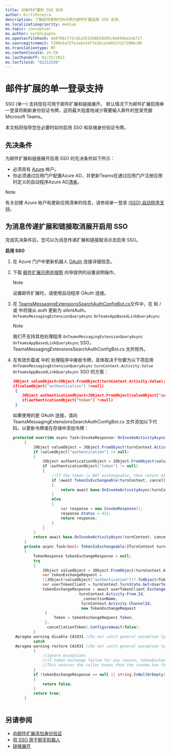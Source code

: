 ```yaml
---
title: 对邮件扩展的 SSO 支持
author: KirtiPereira
description: 了解如何使用代码示例为邮件扩展启用 SSO 支持。
ms.localizationpriority: medium
ms.topic: conceptual
ms.author: surbhigupta
ms.openlocfilehash: de0f08cf73c5ba353398693b95c94d45be2eb727
ms.sourcegitcommit: 7209e5af27e1ebe34f7e26ca1e6b17cb7290bc06
ms.translationtype: MT
ms.contentlocale: zh-CN
ms.lasthandoff: 01/25/2022
ms.locfileid: "62212550"
---
```

# <a name="single-sign-on-support-for-messaging-extensions"></a>邮件扩展的单一登录支持
 
SSO (单一) 支持现在可用于邮件扩展和链接展开。 默认情况下为邮件扩展启用单一登录将刷新身份验证令牌，这将最大程度地减少需要输入邮件的登录凭据Microsoft Teams。

本文档将指导您在必要时如何启用 SSO 和存储身份验证令牌。

## <a name="prerequisites"></a>先决条件

为邮件扩展和链接展开启用 SSO 的先决条件如下所示：

* 必须具有 [Azure](https://azure.microsoft.com/free/) 帐户。
* 你必须通过应用门户配置Azure AD，并更新Teams在通过应用门户注册应用时定义的自动程序Azure AD[清单](../../bots/how-to/authentication/auth-aad-sso-bots.md#register-your-app-through-the-azure-ad-portal)。

> [!NOTE]
> 有关创建 Azure 帐户和更新应用清单的信息，请参阅单一登录 [ (SSO) 自动程序支持](../../bots/how-to/authentication/auth-aad-sso-bots.md)。

## <a name="enable-sso-for-messaging-extensions-and-link-unfurling"></a>为消息传递扩展和链接取消展开启用 SSO

完成先决条件后，您可以为消息传递扩展和链接取消点击启用 SSO。

**启用 SSO**
1. 在 Azure 门户中更新机器人 [OAuth](../../bots/how-to/authentication/auth-aad-sso-bots.md#update-the-azure-portal-with-the-oauth-connection) 连接详细信息。
2. 下载 [邮件扩展示例并按照](https://github.com/microsoft/BotBuilder-Samples/tree/main/samples/csharp_dotnetcore/52.teams-messaging-extensions-search-auth-config) 向导提供的设置说明操作。
   > [!NOTE]
   > 设置邮件扩展时，请使用自动程序 OAuth 连接。
3. 在 [TeamsMessagingExtensionsSearchAuthConfigBot.cs](https://github.com/microsoft/BotBuilder-Samples/tree/main/samples/csharp_dotnetcore/52.teams-messaging-extensions-search-auth-config/Bots/TeamsMessagingExtensionsSearchAuthConfigBot.cs)文件中，在 和 / 或 中将值从 *auth* 更新为 *silentAuth。* `OnTeamsMessagingExtensionQueryAsync` `OnTeamsAppBasedLinkQueryAsync`  

    > [!NOTE]
    > 我们不支持其他处理程序 `OnTeamsMessagingExtensionQueryAsync` `OnTeamsAppBasedLinkQueryAsync` SSO，TeamsMessagingExtensionsSearchAuthConfigBot.cs 文件除外。
   
4. 在有效负载或 中的 处理程序中接收令牌，具体取决于你要为以下项启用 `OnTeamsMessagingExtensionQueryAsync` `turnContext.Activity.Value` `OnTeamsAppBasedLinkQueryAsync` SSO 的方案：

    ```json
    JObject valueObject=JObject.FromObject(turnContext.Activity.Value);
    if(valueObject["authentication"] !=null)
     {
        JObject authenticationObject=JObject.FromObject(valueObject["authentication"]);
        if(authenticationObject["token"] !=null)
     }
    
     ```
  
    如果使用的是 OAuth 连接，请向 TeamsMessagingExtensionsSearchAuthConfigBot.cs 文件添加以下代码，以更新令牌或在存储中添加令牌：
    
   ```C#
   protected override async Task<InvokeResponse> OnInvokeActivityAsync(ITurnContext<IInvokeActivity> turnContext, CancellationToken cancellationToken)
        {
            JObject valueObject = JObject.FromObject(turnContext.Activity.Value);
            if (valueObject["authentication"] != null)
            {
                JObject authenticationObject = JObject.FromObject(valueObject["authentication"]);
                if (authenticationObject["token"] != null)
                {
                    //If the token is NOT exchangeable, then return 412 to require user consent
                    if (await TokenIsExchangeable(turnContext, cancellationToken))
                    {
                        return await base.OnInvokeActivityAsync(turnContext, cancellationToken).ConfigureAwait(false);
                    }
                    else
                    {
                        var response = new InvokeResponse();
                        response.Status = 412;
                        return response;
                    }
                }
            }
            return await base.OnInvokeActivityAsync(turnContext, cancellationToken).ConfigureAwait(false);
        }
        private async Task<bool> TokenIsExchangeable(ITurnContext turnContext, CancellationToken cancellationToken)
        {
            TokenResponse tokenExchangeResponse = null;
            try
            {
                JObject valueObject = JObject.FromObject(turnContext.Activity.Value);
                var tokenExchangeRequest =
                ((JObject)valueObject["authentication"])?.ToObject<TokenExchangeInvokeRequest>();
                var userTokenClient = turnContext.TurnState.Get<UserTokenClient>();
                tokenExchangeResponse = await userTokenClient.ExchangeTokenAsync(
                                turnContext.Activity.From.Id,
                                 _connectionName,
                                 turnContext.Activity.ChannelId,
                                 new TokenExchangeRequest
                 {
                     Token = tokenExchangeRequest.Token,
                 },
                  cancellationToken).ConfigureAwait(false);
            }
    #pragma warning disable CA1031 //Do not catch general exception types (ignoring, see comment below)
            catch
    #pragma warning restore CA1031 //Do not catch general exception types
            {
                //ignore exceptions
                //if token exchange failed for any reason, tokenExchangeResponse above remains null, and a failure invoke response is sent to the caller.
                //This ensures the caller knows that the invoke has failed.
            }
            if (tokenExchangeResponse == null || string.IsNullOrEmpty(tokenExchangeResponse.Token))
            {
                return false;
            }
            return true;
        }
    
    ```    

## <a name="see-also"></a>另请参阅

* [向邮件扩展添加身份验证](add-authentication.md)
* [将 SSO 用于聊天机器人](../../bots/how-to/authentication/auth-aad-sso-bots.md)
* [链接展开](link-unfurling.md)
